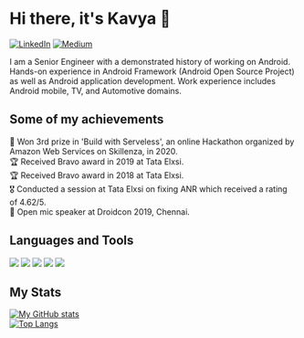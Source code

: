# Hi there, it's Kavya 👋

[![LinkedIn](https://img.shields.io/badge/LinkedIn-blue?style=plastic&logo=linkedin&labelColor=blue)](https://www.linkedin.com/in/kavya-ps095/)    [![Medium](https://img.shields.io/badge/Medium-black?style=plastic&logo=medium&labelColor=black)](https://medium.com/@kavya.ps095/)

I am a Senior Engineer with a demonstrated history of working on Android. Hands-on experience in Android Framework (Android Open Source Project) as well as Android application development. Work experience includes Android mobile, TV, and Automotive domains.
                                                                                              
## Some of my achievements

🥉 Won 3rd prize in 'Build with Serveless', an online Hackathon organized by Amazon Web Services on Skillenza, in 2020. <br>
🏆 Received Bravo award in 2019 at Tata Elxsi. <br>
🏆 Received Bravo award in 2018 at Tata Elxsi. <br>
🎖 Conducted a session at Tata Elxsi on fixing ANR which received a rating of 4.62/5. <br>
📯 Open mic speaker at Droidcon 2019, Chennai. <br>

## Languages and Tools
![](https://img.icons8.com/color/48/000000/kotlin.png) ![](https://img.icons8.com/color/48/000000/java-coffee-cup-logo--v1.png) 
![](https://img.icons8.com/color/48/000000/android-studio--v2.png) ![](https://img.icons8.com/color/48/000000/nodejs.png)
![](https://img.icons8.com/color/48/000000/git.png)

## My Stats
[![My GitHub stats](https://github-readme-stats.vercel.app/api?username=kavya24395&show_icons=true&theme=dracula)](https://github.com/kavya24395/kavya24395)
<br>
[![Top Langs](https://github-readme-stats.vercel.app/api/top-langs/?username=kavya24395&layout=compact&theme=dracula)](https://github.com/kavya24395/kavya24395) 
